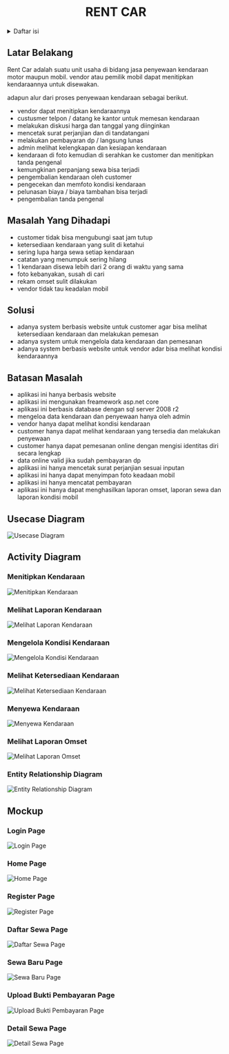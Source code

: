 <h1 align="center">RENT CAR</h1>

<!-- TABLE OF CONTENTS -->
<details>
  <summary>Daftar isi</summary>
  <ol>
    <li><a href="#latar-belakang">Latar Belakang</a></li>
    <li><a href="#masalah-yang-dihadapi">Masalah yang dihadapi</a></li>
    <li><a href="#solusi">Solusi</a></li>
    <li><a href="#batasan-masalah">Batasan Masalah</a></li>
    <li><a href="#usecase-diagram">Usecase Diagram</a></li>
    <li>
      <a href="#activity-diagram">Activity Diagram</a>
      <ul>
        <li><a href="#menitipkan-kendaraan">Menitipkan Kendaraan</a></li>
        <li><a href="#melihat-laporan-kendaraan">Melihat Laporan Kendaraan</a></li>
        <li><a href="#mengelola-kondisi-kendaraan">Mengelola Kondisi Kendaraan</a></li>
        <li><a href="#melihat-ketersediaan-kendaraan">Melihat Ketersediaan Kendaraan</a></li>
        <li><a href="#menyewa-kendaraan">Menyewa Kendaraan</a></li>
        <li><a href="#melihat-laporan-omset">Melihat Laporan Omset</a></li>
      </ul>
    </li>
    <li><a href="#entity-relationship-diagram">Entity Relationship Diagram</a></li>
    <li>
      <a href="#mockup">Mockup Diagram</a>
      <ul>
        <li><a href="#login-page">Login Page</a></li>
        <li><a href="#home-page">Home Page</a></li>
        <li><a href="#register-page">Register Page</a></li>
        <li><a href="#daftar-sewa-page">Daftar Sewa Page</a></li>
        <li><a href="#sewa-baru-page">Sewa Baru Page</a></li>
        <li><a href="#upload-bukti-pembayaran-page">Upload Bukti Pembayaran Page</a></li>
        <li><a href="#detail-sewa-page">Detail Sewa Page</a></li>
      </ul>
    </li>
  </ol>
</details>

## Latar Belakang

Rent Car adalah suatu unit usaha di bidang jasa penyewaan kendaraan motor maupun mobil. 
vendor atau pemilik mobil dapat menitipkan kendaraannya untuk disewakan.

adapun alur dari proses penyewaan kendaraan sebagai berikut.

* vendor dapat menitipkan kendaraannya
* custusmer telpon / datang ke kantor untuk memesan kendaraan
* melakukan diskusi harga dan tanggal yang diinginkan
* mencetak surat perjanjian dan di tandatangani
* melakukan pembayaran dp / langsung lunas
* admin melihat kelengkapan dan kesiapan kendaraan
* kendaraan di foto kemudian di serahkan ke customer dan menitipkan tanda pengenal
* kemungkinan perpanjang sewa bisa terjadi
* pengembalian kendaraan oleh customer
* pengecekan dan memfoto kondisi kendaraan
* pelunasan biaya / biaya tambahan bisa terjadi
* pengembalian tanda pengenal

## Masalah Yang Dihadapi

* customer tidak bisa mengubungi saat jam tutup
* ketersediaan kendaraan yang sulit di ketahui
* sering lupa harga sewa setiap kendaraan
* catatan yang menumpuk sering hilang
* 1 kendaraan disewa lebih dari 2 orang di waktu yang sama
* foto kebanyakan, susah di cari
* rekam omset sulit dilakukan
* vendor tidak tau keadalan mobil

## Solusi

* adanya system berbasis website untuk customer agar bisa melihat ketersediaan kendaraan dan melakukan pemesan
* adanya system untuk mengelola data kendaraan dan pemesanan
* adanya system berbasis website untuk vendor adar bisa melihat kondisi kendaraannya

## Batasan Masalah

* aplikasi ini hanya berbasis website
* aplikasi ini mengunakan freamework asp.net core
* aplikasi ini berbasis database dengan sql server 2008 r2
* mengeloa data kendaraan dan penyewaan hanya oleh admin
* vendor hanya dapat melihat kondisi kendaraan
* customer hanya dapat melihat kendaraan yang tersedia dan melakukan penyewaan
* customer hanya dapat pemesanan online dengan mengisi identitas diri secara lengkap
* data online valid jika sudah pembayaran dp
* aplikasi ini hanya mencetak surat perjanjian sesuai inputan
* aplikasi ini hanya dapat menyimpan foto keadaan mobil
* aplikasi ini hanya mencatat pembayaran
* aplikasi ini hanya dapat menghasilkan laporan omset, laporan sewa dan laporan kondisi mobil

## Usecase Diagram

<img src="galleries/1_usecase.jpeg" alt="Usecase Diagram">

## Activity Diagram

### Menitipkan Kendaraan

<img src="galleries/2_activity_menitipkan_kendaraan.jpeg" alt="Menitipkan Kendaraan">

### Melihat Laporan Kendaraan

<img src="galleries/6_activity_melihat_laporan_kendaraan.jpeg" alt="Melihat Laporan Kendaraan">

### Mengelola Kondisi Kendaraan

<img src="galleries/3_activity_mengelola_kondisi_kendaraan.jpeg" alt="Mengelola Kondisi Kendaraan">

### Melihat Ketersediaan Kendaraan

<img src="galleries/4_activity_melihat_ketersediaan_kendaraan.jpeg" alt="Melihat Ketersediaan Kendaraan">

### Menyewa Kendaraan

<img src="galleries/5_activity_menyewa_kendaraan.jpeg" alt="Menyewa Kendaraan">

### Melihat Laporan Omset

<img src="galleries/7_activity_melihat_laporan_omset.jpeg" alt="Melihat Laporan Omset">

### Entity Relationship Diagram

<img src="galleries/8_erd.jpeg" alt="Entity Relationship Diagram">

## Mockup

### Login Page

<img src="galleries/10_login_page.png" alt="Login Page">

### Home Page

<img src="galleries/11_home_page.png" alt="Home Page">

### Register Page

<img src="galleries/12_register_page.png" alt="Register Page">

### Daftar Sewa Page

<img src="galleries/13_daftar_sewa_page.png" alt="Daftar Sewa Page">

### Sewa Baru Page

<img src="galleries/14_sewa_baru_page.png" alt="Sewa Baru Page">

### Upload Bukti Pembayaran Page

<img src="galleries/15_upload_bukti_pembayaran_page.png" alt="Upload Bukti Pembayaran Page">

### Detail Sewa Page

<img src="galleries/16_detail_sewa_page.png" alt="Detail Sewa Page">
